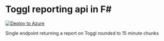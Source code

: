 # Toggl reporting api in F#

[![Deploy to Azure](http://azuredeploy.net/deploybutton.png)](https://azuredeploy.net/)

Single endpoint returning a report on Toggl rounded to 15 minute chunks